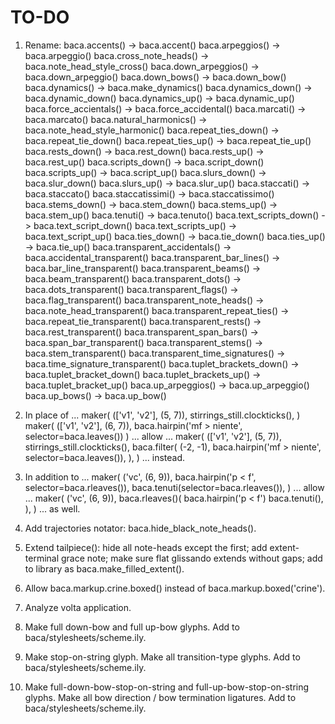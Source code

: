 TO-DO
=====

1.  Rename:
    baca.accents() -> baca.accent()
    baca.arpeggios() -> baca.arpeggio()
    baca.cross_note_heads() -> baca.note_head_style_cross()
    baca.down_arpeggios() -> baca.down_arpeggio()
    baca.down_bows() -> baca.down_bow()
    baca.dynamics() -> baca.make_dynamics()
    baca.dynamics_down() -> baca.dynamic_down()
    baca.dynamics_up() -> baca.dynamic_up()
    baca.force_accientals() -> baca.force_accidental()
    baca.marcati() -> baca.marcato()
    baca.natural_harmonics() -> baca.note_head_style_harmonic()
    baca.repeat_ties_down() -> baca.repeat_tie_down()
    baca.repeat_ties_up() -> baca.repeat_tie_up()
    baca.rests_down() -> baca.rest_down()
    baca.rests_up() -> baca.rest_up()
    baca.scripts_down() -> baca.script_down()
    baca.scripts_up() -> baca.script_up()
    baca.slurs_down() -> baca.slur_down()
    baca.slurs_up() -> baca.slur_up()
    baca.staccati() -> baca.staccato()
    baca.staccatissimi() -> baca.staccatissimo()
    baca.stems_down() -> baca.stem_down()
    baca.stems_up() -> baca.stem_up()
    baca.tenuti() -> baca.tenuto()
    baca.text_scripts_down() -> baca.text_script_down()
    baca.text_scripts_up() -> baca.text_script_up()
    baca.ties_down() -> baca.tie_down()
    baca.ties_up() -> baca.tie_up()
    baca.transparent_accidentals() -> baca.accidental_transparent()
    baca.transparent_bar_lines() -> baca.bar_line_transparent()
    baca.transparent_beams() ->  baca.beam_transparent()
    baca.transparent_dots() -> baca.dots_transparent()
    baca.transparent_flags() -> baca.flag_transparent()
    baca.transparent_note_heads() -> baca.note_head_transparent()
    baca.transparent_repeat_ties() -> baca.repeat_tie_transparent()
    baca.transparent_rests() -> baca.rest_transparent()
    baca.transparent_span_bars() -> baca.span_bar_transparent()
    baca.transparent_stems() -> baca.stem_transparent()
    baca.transparent_time_signatures() -> baca.time_signature_transparent()
    baca.tuplet_brackets_down() -> baca.tuplet_bracket_down()
    baca.tuplet_brackets_up() -> baca.tuplet_bracket_up()
    baca.up_arpeggios() -> baca.up_arpeggio()
    baca.up_bows() -> baca.up_bow()

2.  In place of ...
        maker(
            (['v1', 'v2'], (5, 7)),
            stirrings_still.clockticks(),
            )
        maker(
            (['v1', 'v2'], (6, 7)),
            baca.hairpin('mf > niente', selector=baca.leaves()) 
            )
    ... allow ...
        maker(
            (['v1', 'v2'], (5, 7)),
            stirrings_still.clockticks(),
            baca.filter(
                (-2, -1), 
                baca.hairpin('mf > niente', selector=baca.leaves()),
                ),
            )
    ... instead.

3.  In addition to ...
        maker(
            ('vc', (6, 9)),
            baca.hairpin('p < f', selector=baca.rleaves()),
            baca.tenuti(selector=baca.rleaves()),
            )
    ... allow ...
        maker(
            ('vc', (6, 9)),
            baca.rleaves()(
                baca.hairpin('p < f')
                baca.tenuti(),
                ),
            )
    ... as well.

4.  Add trajectories notator:
    baca.hide_black_note_heads().

5.  Extend tailpiece():
    hide all note-heads except the first;
    add extent-terminal grace note;
    make sure flat glissando extends without gaps;
    add to library as baca.make_filled_extent().

6.  Allow baca.markup.crine.boxed() instead of baca.markup.boxed('crine').

7.  Analyze volta application.

8.  Make full down-bow and full up-bow glyphs.
    Add to baca/stylesheets/scheme.ily.

9.  Make stop-on-string glyph.
    Make all transition-type glyphs.
    Add to baca/stylesheets/scheme.ily.

10. Make full-down-bow-stop-on-string and full-up-bow-stop-on-string glyphs.
    Make all bow direction / bow termination ligatures.
    Add to baca/stylesheets/scheme.ily.
